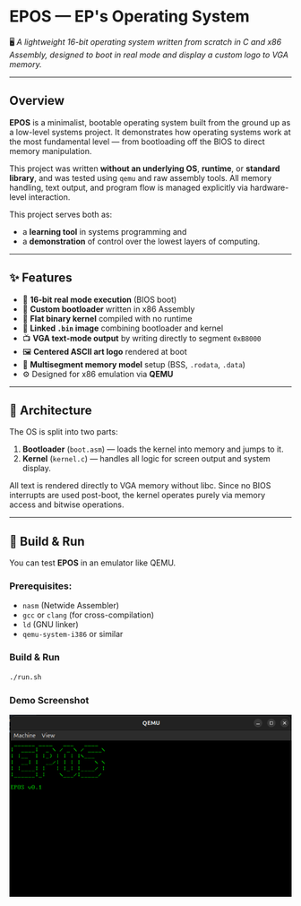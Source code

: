 # EPOS — EP's Operating System

🖥️ *A lightweight 16-bit operating system written from scratch in C and x86 Assembly, designed to boot in real mode and display a custom logo to VGA memory.*

---

## Overview

**EPOS** is a minimalist, bootable operating system built from the ground up as a low-level systems project. It demonstrates how operating systems work at the most fundamental level — from bootloading off the BIOS to direct memory manipulation.

This project was written **without an underlying OS**, **runtime**, or **standard library**, and was tested using `qemu` and raw assembly tools. All memory handling, text output, and program flow is managed explicitly via hardware-level interaction.

This project serves both as:
- a **learning tool** in systems programming and
- a **demonstration** of control over the lowest layers of computing.

---

## ✨ Features

- 🧠 **16-bit real mode execution** (BIOS boot)
- 🔢 **Custom bootloader** written in x86 Assembly
- 🧱 **Flat binary kernel** compiled with no runtime
- 💾 **Linked `.bin` image** combining bootloader and kernel
- 📺 **VGA text-mode output** by writing directly to segment `0xB8000`
- 🖼️ **Centered ASCII art logo** rendered at boot
- 📜 **Multisegment memory model** setup (BSS, `.rodata`, `.data`)
- ⚙️ Designed for x86 emulation via **QEMU**

---

## 🔨 Architecture

The OS is split into two parts:
1. **Bootloader** (`boot.asm`) — loads the kernel into memory and jumps to it.
2. **Kernel** (`kernel.c`) — handles all logic for screen output and system display.

All text is rendered directly to VGA memory without libc. Since no BIOS interrupts are used post-boot, the kernel operates purely via memory access and bitwise operations.

---

## 🧪 Build & Run

You can test **EPOS** in an emulator like QEMU.

### Prerequisites:
- `nasm` (Netwide Assembler)
- `gcc` or `clang` (for cross-compilation)
- `ld` (GNU linker)
- `qemu-system-i386` or similar

### Build & Run

```bash
./run.sh
```

### Demo Screenshot
![EPOS Logo](qemu-boot.png)
